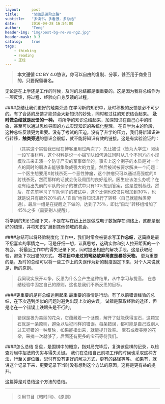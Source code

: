 ```yaml
---
layout:     post
title:      "总结是进阶之路"
subtitle:   "多读书，多看报，多总结"
date:       2016-04-28 16:54:00
author:     "Teng"
header-img: "img/post-bg-re-vs-ng2.jpg"
header-mask: 0.3
catalog:    true
tags:
    - thinking
    - reading
    - 正经
---
```


> **本文遵循 CC BY 4.0协议，你可以自由的复制、分享，甚至用于商业目的，只要保留署名。**

无论是在上学还是工作的时候，及时的总结都是很重要的。这是因为我将总结作为一项反馈，将过程、经验向自身反馈的过程。

####总结让我们更好的触类旁通
在学习新的知识中，及时积极的反馈是必不可少的。有了合适的反馈才能领会大新知识的妙处，同时和过往的知识结合起来。
**及时做总结就是反馈的一种。**
将所学的知识总结起来，加深知识在自己心中的印象，甚至可以通过思维导图的方式实现知识的系统化整理。
在自学为主的阶段，这种总结反馈更为重要。没有了考试的压迫，没有了升学的压力，我们将新知识进行转移，**触类旁通**的意识会很低，就不能将知识有效的链接。这是有实验验证的：
> （其实这个实验我已经在博客里用过两次了）先让被试（皆为大学生）阅读一段军事材料，这个材料是说一小撮军队如何通过同时从几个不同方向小规模攻击来击溃一个防守严实的军事堡垒的。事实上这个例子的本质是对一个点的同时的弱攻击能够集聚成强大的力量。然后被试被要求解决一个问题：一个医生想要用X射线杀死一个恶性肿瘤，这个肿瘤只可以通过高强度的X射线杀死，然而那样的话就会伤及周围的良好组织。医生应该怎么办呢？在没有给出先前的军队的例子的被试中只有10%想到答案，这是控制基线。然后，在先前学习了军队例子的被试中，这个比例也仅仅只增加到30%，也就是说只有额外20%的人“自动”地将知识进行了转移（自己就能触类旁通）。最后一组是在提醒之下做的，达到了75%，即比“自动”转移组增加了45%之多（需要别人提醒）。

将学到的知识总结下来，不是在写在纸上还是做成电子数据存在网络上，这都是很好的梳理，并将知识扩展到其他领域的机会。

####总结可以将经验制度化
工作中，我们时常会被要求写**工作总结**，这简直是最不招喜欢的事情之一。可是仔细一想，认真思考，这确实你和别人拉开距离的一个机会。
将最近工作中的得失记录下来，同时提出相应的解决手段，这是获取经验，避免下次出错的方式。
**将项目中走过的弯路放弃简直是暴殄天物。**
更为重要的是，及时的总结可以将一些工作上的失误作为新的制度固定下来，对个人来说就是，新的原则。
> 我同现实展开斗争，反思为什么会产生这种结果，从中学习与提高。
在总结经验中固定自己的原则，这也是我们不断反思的目标。

####更重要的是将总结运用起来
最重要的事情是行动。有了以前错误经验的总结，在下次遇到类似的问题时避免出现上次的失误。
试错是获取经验的途径，但是老在一个错误上跌跟头是不行的。
> 错误是极为美丽的花朵，它蕴藏着一个谜题，解开了就能获得宝石，这颗宝石就是一条原则，避免以后犯同样的错误。每条错误，都可能是自己或别人过去犯错的一种反映，如果能指出来，就能提升效率。
宝石或者美丽的花朵，采摘一次就够了，后面还有更多的宝石等待我们。

####怎么总结
复盘，是围棋中的概念，指对局完毕后，复演该盘棋的记录，以检查对局中招法的优劣与得失关键。
我们在总结自己前项工作的时候也采取这种方法，行至关键位置，思忖有没有更好的解决方式，更有的路径等等。
如果有，就讲这个记录下来，更要记录下当时没有想到这个方法的原因，这将是更有益的提升。

这篇算是对总结这个方法的总结。

---
> 引用书目《暗时间》、《原则》





